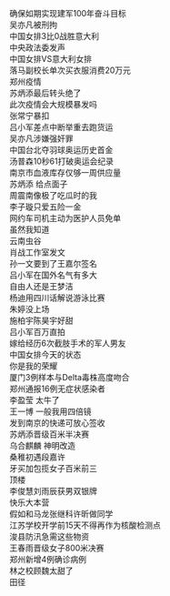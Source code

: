 确保如期实现建军100年奋斗目标  
吴亦凡被刑拘  
中国女排3比0战胜意大利  
中央政法委发声  
中国女排VS意大利女排  
落马副校长单次买衣服消费20万元  
郑州疫情  
苏炳添最后转头绝了  
此次疫情会大规模暴发吗  
张常宁暴扣  
吕小军差点中断举重去跑货运  
吴亦凡涉嫌强奸罪  
中国台北夺羽球奥运历史首金  
汤普森10秒61打破奥运会纪录  
南京市血液库存仅够一周供应量  
苏炳添 给点面子  
周震南像极了吃瓜时的我  
李子璇只爱五险一金  
网约车司机主动为医护人员免单  
虽然我知道  
云南虫谷  
肖战工作室发文  
孙一文要到了王嘉尔签名  
吕小军在国外名气有多大  
自由人还是王梦洁  
杨迪用四川话解说游泳比赛  
朱婷没上场  
施柏宇陈昊宇好甜  
吕小军百万直拍  
嫁给经历6次截肢手术的军人男友  
中国女排今天的状态  
你是我的荣耀  
厦门3例样本与Delta毒株高度吻合  
郑州通报16例无症状感染者  
李盈莹 太牛了  
王一博 一般我用四倍镜  
发到南京的快递可放心签收  
苏炳添晋级百米半决赛  
乌合麒麟 神明改造  
桑稚初遇段嘉许  
牙买加包揽女子百米前三  
顶楼  
李俊慧刘雨辰获男双银牌  
快乐大本营  
假如和马龙张继科许昕做同学  
江苏学校开学前15天不得再作为核酸检测点  
浚县防汛急需这些物资  
王春雨晋级女子800米决赛  
郑州新增4例确诊病例  
林之校顾魏太甜了  
田径  

